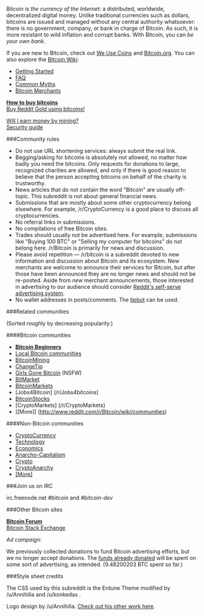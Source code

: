 Bitcoin is *the currency of the Internet*: a distributed, worldwide, decentralized digital money. Unlike traditional currencies such as dollars, bitcoins are issued and managed without any central authority whatsoever: there is no government, company, or bank in charge of Bitcoin. As such, it is more resistant to wild inflation and corrupt banks. With Bitcoin, you can *be your own bank*.

If you are new to Bitcoin, check out [We Use Coins](https://www.weusecoins.com/en/) and [Bitcoin.org](http://bitcoin.org/). You can also explore the [Bitcoin Wiki](http://bitcoin.it):

* [Getting Started](https://bitcoin.org/en/getting-started)  
* [FAQ](https://en.bitcoin.it/wiki/Faq)  
* [Common Myths](https://en.bitcoin.it/wiki/Myths)  
* [Bitcoin Merchants](https://en.bitcoin.it/wiki/Trade)

**[How to buy bitcoins](http://howtobuybitcoins.info/)**  
[Buy Reddit Gold using bitcoins!](http://www.reddit.com/gold/about/)

[Will I earn money by mining?](http://www.reddit.com/r/Bitcoin/comments/18r5qc/will_i_earn_money_by_mining_an_answer_to_all/)  
[Security guide](http://www.reddit.com/r/Bitcoin/comments/1pxy4w/basic_bitcoin_security_guide/)

###Community rules

* Do not use URL shortening services: always submit the real link.
* Begging/asking for bitcoins is absolutely not allowed, no matter how badly you need the bitcoins. Only requests for donations to large, recognized charities are allowed, and only if there is good reason to believe that the person accepting bitcoins on behalf of the charity is trustworthy.
* News articles that do not contain the word "Bitcoin" are usually off-topic. This subreddit is not about general financial news.
* Submissions that are mostly about some other cryptocurrency belong elsewhere. For example, /r/CryptoCurrency is a good place to discuss all cryptocurrencies.
* No referral links in submissions.
* No compilations of free Bitcoin sites.
* Trades should usually not be advertised here. For example, submissions like "Buying 100 BTC" or "Selling my computer for bitcoins" do not belong here. /r/Bitcoin is primarily for news and discussion.
* Please avoid repetition — /r/bitcoin is a subreddit devoted to new information and discussion about Bitcoin and its ecosystem. New merchants are welcome to announce their services for Bitcoin, but after those have been announced they are no longer news and should not be re-posted. Aside from *new* merchant announcements, those interested in advertising to our audience should consider [Reddit's self-serve advertising system](http://www.reddit.com/ad_inq/).
* No wallet addresses in posts/comments. The [tipbot](/r/changetip) can be used.

###Related communities

(Sorted roughly by decreasing popularity.)

####Bitcoin communities

* **[Bitcoin Beginners](/r/bitcoinbeginners)**
* [Local Bitcoin communities](http://www.reddit.com/r/Bitcoin/wiki/local_communities)
* [BitcoinMining](/r/bitcoinmining)
* [ChangeTip](/r/changetip)
* [Girls Gone Bitcoin](/r/GirlsGoneBitcoin) (NSFW)
* [BitMarket](/r/bitmarket)
* [BitcoinMarkets](/r/BitcoinMarkets)
* [Jobs4Bitcoin] (/r/Jobs4bitcoins)
* [BitcoinStocks](/r/BitcoinStocks)
* [CryptoMarkets] (/r/CryptoMarkets)
* [[More]] (http://www.reddit.com/r/Bitcoin/wiki/communities)

####Non-Bitcoin communities

* [CryptoCurrency](/r/CryptoCurrency)
* [Technology](/r/technology)
* [Economics](/r/economics)
* [Anarcho-Capitalism](/r/Anarcho_Capitalism)
* [Crypto](/r/crypto)
* [CryptoAnarchy](/r/cryptoanarchy)
* [[More]](http://www.reddit.com/r/Bitcoin/wiki/communities)

###Join us on IRC

irc.freenode.net *#bitcoin* and *#bitcoin-dev*

###Other Bitcoin sites

**[Bitcoin Forum](https://bitcointalk.org)**  
[Bitcoin Stack Exchange](http://bitcoin.stackexchange.com/)



*Ad campaign:*

We previously collected donations to fund Bitcoin advertising efforts, but we no longer accept donations. The [funds already donated](http://blockexplorer.com/q/getreceivedbyaddress/16KaCJB7fVuT6hvA7wzgzVjAnHz28bNvvh) will be spent on some sort of advertising, as intended. (9.48200203 BTC spent so far.)

###Style sheet credits

The CSS used by this subreddit is the Erdune Theme modified by /u/Annihilia and /u/konkedas .

Logo design by /u/Annihilia. [Check out his other work here](http://www.lunarcannon.com/).